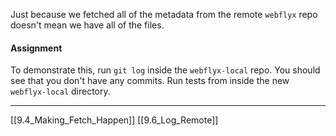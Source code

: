Just because we fetched all of the metadata from the remote ```webflyx``` repo doesn't mean we have all of the files. 

#### Assignment
To demonstrate this, run ```git log``` inside the ```webflyx-local``` repo.
You should see that you don't have any commits.
Run tests from inside the new ```webflyx-local``` directory.

---
[[9.4_Making_Fetch_Happen]]
[[9.6_Log_Remote]] 
